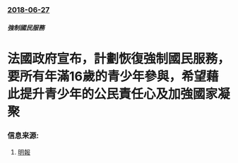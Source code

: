 ### [2018-06-27](/news/2018/06/27/index.md)

##### 強制國民服務
#  法國政府宣布，計劃恢復強制國民服務，要所有年滿16歲的青少年參與，希望藉此提升青少年的公民責任心及加強國家凝聚 




### 信息来源:

1. [明報 ](https://news.mingpao.com/pns/dailynews/web_tc/article/20180629/s00014/1530209859977)
